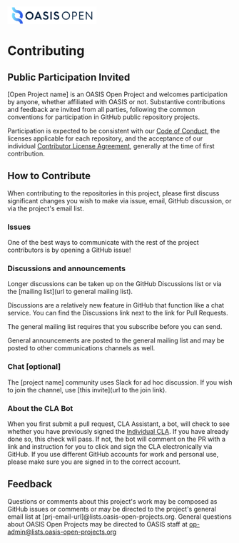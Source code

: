<img src="artwork/OASIS-Primary-Logo-Full-Colour.png" width="200">

# Contributing

## Public Participation Invited

[Open Project name] is an OASIS Open Project and welcomes participation by anyone, whether affiliated with OASIS or not. Substantive contributions and feedback are invited from all parties, following the common conventions for participation in GitHub public repository projects.

Participation is expected to be consistent with our [Code of Conduct](./CODE-OF-CONDUCT.md), the licenses applicable for each repository, and the acceptance of our individual [Contributor License Agreement](https://www.oasis-open.org/open-projects/cla/oasis-open-projects-individual-contributor-license-agreement-i-cla/), generally at the time of first contribution. 

## How to Contribute

When contributing to the repositories in this project, please first discuss significant changes you wish to make via issue, email, GitHub discussion, or via the project's email list.

### Issues

One of the best ways to communicate with the rest of the project contributors is by opening a GitHub issue!

### Discussions and announcements

Longer discussions can be taken up on the GitHub Discussions list or via the [mailing list](url to general mailing list). 

Discussions are a relatively new feature in GitHub that function like a chat service. You can find the Discussions link next to the link for Pull Requests. 

The general mailing list requires that you subscribe before you can send. 

General announcements are posted to the general mailing list and may be posted to other communications channels as well. 

### Chat [optional]

The [project name] community uses Slack for ad hoc discussion. If you wish to join the channel, use [this invite](url to the join link).

### About the CLA Bot

When you first submit a pull request, CLA Assistant, a bot, will check to see whether you have previously signed the [Individual CLA](https://github.com/oasis-open-projects/documentation/blob/master/policy/clas-and-special-covenant.md). If you have already done so, this check will pass. If not, the bot will comment on the PR with a link and instruction for you to click and sign the CLA electronically via GitHub. If you use different GitHub accounts for work and personal use, please make sure you are signed in to the correct account.

## Feedback

Questions or comments about this project's work may be composed as GitHub issues or comments or may be directed to the project's general email list at [prj-email-url]@lists.oasis-open-projects.org. General questions about OASIS Open Projects may be directed to OASIS staff at op-admin@lists.oasis-open-projects.org
